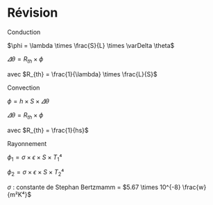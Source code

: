 # Révision

Conduction

$\phi = \lambda \times \frac{S}{L} \times \varDelta \theta$

$\varDelta \theta = R_{th} \times \phi$

avec $R_{th} = \frac{1}{\lambda} \times \frac{L}{S}$

Convection

$\phi = h \times S \times \varDelta \theta$

$\varDelta \theta =R_{th}  \times \phi$

avec $R_{th} = \frac{1}{hs}$

Rayonnement

$\phi_1 = \sigma \times \epsilon \times S \times T_1⁴$

$\phi_2 = \sigma \times \epsilon \times S \times T_2⁴$

$\sigma$ : constante de Stephan Bertzmamm = $5.67 \times 10^{-8} \frac{w}{m²K⁴}$
